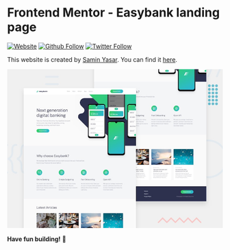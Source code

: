 # Frontend Mentor - Easybank landing page

[![Website](https://img.shields.io/website?label=saminyasar%20🚀&name=hello&style=flat&url=https://saminyasar.netlify.app/)](https://saminyasar.netlify.app/)
[![Github Follow](https://img.shields.io/github/followers/saminyasar004?label=saminyasar004&style=social)](https://github.com/saminyasar004/)
[![Twitter Follow](https://img.shields.io/twitter/follow/SaminYa01891649?label=saminyasar004&style=social)](https://twitter.com/SaminYa01891649/)

This website is created by [Samin Yasar][author]. You can find it [here][live].

[author]: https://www.saminyasar.netlify.app/ "Samin Yasar Portfolio Website"
[live]: https://www.easybanks.vercel.app/ "Live preview"

![Design preview for the Easybank landing page coding challenge](./design/desktop-preview.jpg)

**Have fun building!** 🚀
